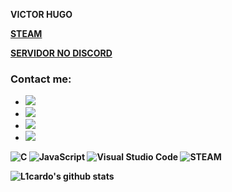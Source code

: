 <b> VICTOR HUGO <b>
<p><a href="https://steamcommunity.com/id/HugoFUNNY/">STEAM</a></p>
 <p><a href="https://discord.gg/E8FFT9XM">SERVIDOR NO DISCORD</a></p>

### Contact me:

- <a href="https://www.youtube.com/channel/UC0LxIVk-V0k6LsX_Z251iMw"><img src="https://img.shields.io/badge/instagram%20HugoFUNNY-DD220?style=for-the-badge&logo=youtube&logoColor=white"/></a>
- <a href="https://www.instagram.com/victorhugofny/"><img src="https://img.shields.io/badge/youtube%20HUGOFUNNY-DD2476?style=for-the-badge&logo=instagram&logoColor=white"/></a>
- <a href="https://www.instagram.com/victorhugofny/"><img src="https://img.shields.io/badge/steam%20@victorhugofny-DD2476?style=for-the-badge&logo=steam&logoColor=white"/></a>
- <a href="https://www.instagram.com/victorhugofny/"><img src="https://img.shields.io/badge/gmail%20@victorhugofny-DD2476?style=for-the-badge&logo=gmail&logoColor=white"/></a>

![C](https://img.shields.io/badge/C-3776AB?style=flat-square&logo=C&logoColor=white)
![JavaScript](https://img.shields.io/badge/JavaScript-F7DF1E?style=flat-square&logo=JavaScript&logoColor=white)
![Visual Studio Code](https://img.shields.io/badge/Visual_Studio_Code-007ACC?style=flat-square&logo=Visual-Studio-Code&logoColor=white)
![STEAM](https://img.shields.io/badge/Steam-0078D7?style=flat-square&logo=Steam&logoColor=white)

![L1cardo's github stats](https://github-readme-stats.vercel.app/api?username=victorhugofny&show_icons=true)
